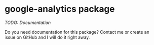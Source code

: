 # google-analytics package

*TODO: Documentation*

Do you need documentation for this package? Contact me or create an issue on GitHub and I will do it right away. 
